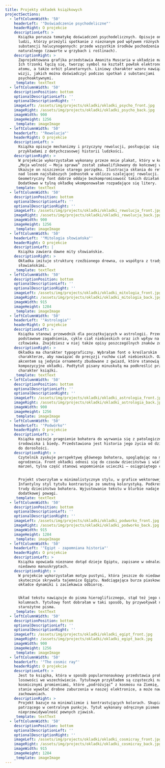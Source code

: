 ```yaml
---
title: Projekty okładek książkowych
projectSections:
  - leftColumnWidth: '50'
    headerLeft: '"Doświadczenie psychodeliczne"'
    headerRight: O projekcie
    descriptionLeft: >
      Książka porusza tematykę doświadczeń psychodelicznych. Opisuje ona relacje
      ludzi, którzy przeżyli spotkanie z nieznanym pod wpływem różnych
      substancji halucynogennych: przede wszystkim środków pochodzenia
      naturalnego (zawarte w grzybach i roślinach).
    descriptionRight: >
      Zaprojektowana grafika przedstawia Amanita Muscaria w układzie mandali.
      Ich trzonki łączą się, tworząc symbol na kształt powłok elektronowych
      atomu, a także orbit planetarnych. Liniowy charakter wzoru nawiązuje do
      wizji, jakich można doświadczyć podczas spotkań z substancjami
      psychoaktywnymi.
    _template: textText
  - leftColumnWidth: '50'
    descriptionPosition: bottom
    optionalDescriptionLeft: ''
    optionalDescriptionRight: ''
    imageLeft: /assets/img/projects/okladki/okladki_psycho_front.jpg
    imageRight: /assets/img/projects/okladki/okladki_psycho_back.jpg
    imageWidth: 900
    imageHeight: 1256
    _template: imageImage
  - leftColumnWidth: '50'
    headerLeft: '"Rewolucja"'
    headerRight: O projekcie
    descriptionLeft: >
      Książka opisuje mechanizmy i przyczyny rewolucji, posługując się realnymi
      przykładami z dotychczasowej historii ludzkości.
    descriptionRight: >
      W projekcie wykorzystałam wykonany przeze mnie plakat, który w konkursie
      „Moja wolność – Moja sprawa” został zakwalifikowany do końcowej wystawy.
      Ukazuje on niszczenie starego porządku. Ilustracja skłania do refleksji
      nad losem najsłabszych jednostek w obliczu szalejącej rewolucji.
      Geometryczny font dobrze oddaje bezkompromisowość takich działań.
      Dodatkowo w tylną okładkę wkomponowałam rozpadające się litery.
    _template: textText
  - leftColumnWidth: '50'
    descriptionPosition: bottom
    optionalDescriptionLeft: ''
    optionalDescriptionRight: ''
    imageLeft: /assets/img/projects/okladki/okladki_rewolucja_front.jpg
    imageRight: /assets/img/projects/okladki/okladki_rewolucja_back.jpg
    imageWidth: 900
    imageHeight: 1256
    _template: imageImage
  - leftColumnWidth: '50'
    headerLeft: '"Mitologia słowiańska"'
    headerRight: O projekcie
    descriptionLeft: |
      Książka zawiera dawne mity słowiańskie.
    descriptionRight: >
      Okładka imituje strukturę rzeźbionego drewna, co współgra z tradycjami
      słowiańskimi.
    _template: textText
  - leftColumnWidth: '50'
    descriptionPosition: bottom
    optionalDescriptionLeft: ''
    optionalDescriptionRight: ''
    imageLeft: /assets/img/projects/okladki/okladki_mitologia_front.jpg
    imageRight: /assets/img/projects/okladki/okladki_mitologia_back.jpg
    imageWidth: 915
    imageHeight: 1284
    _template: imageImage
  - leftColumnWidth: '50'
    headerLeft: '"Astrologia"'
    headerRight: O projekcie
    descriptionLeft: >
      Książka stanowi przewodnik dla początkujących w astrologii. Przedstawia
      podstawowe zagadnienia, cykle ciał niebieskich oraz ich wpływ na
      człowieka. Znajdziesz w niej także opisy poszczególnych znaków zodiaku.
    descriptionRight: >
      Okładka ma charakter typograficzny. Wybrałam font o kreślarskim
      charakterze, aby nawiązać do precyzji ruchów ciał niebieskich. Ozdobnym
      akcentem są jedynie ornamenty zbudowane z gwiazd, które stanowią ramy
      kompozycyjne okładki. Podtytuł pisany minuskułą ma podkreślić przystępny
      charakter książki.
    _template: textText
  - leftColumnWidth: '50'
    descriptionPosition: bottom
    optionalDescriptionLeft: ''
    optionalDescriptionRight: ''
    imageLeft: /assets/img/projects/okladki/okladki_astrologia_front.jpg
    imageRight: /assets/img/projects/okladki/okladki_astrologia_back.jpg
    imageWidth: 900
    imageHeight: 1256
    _template: imageImage
  - leftColumnWidth: '50'
    headerLeft: '"Podwórko"'
    headerRight: O projekcie
    descriptionLeft: >
      Książka opisuje pragnienie bohatera do wyrwania się z patologicznego
      środowiska i biedy. Przedstawiona jest historia jego życia od dzieciństwa
      do dorosłości.
    descriptionRight: >
      Czytelnik zyskuje perspektywę głównego bohatera, spoglądając na miasto zza
      ogrodzenia. Front okładki odnosi się do czasów dzieciństwa i wielkich
      marzeń, tylna część stanowi wspomnienie ucieczki – osiągniętego celu.


      Projekt stworzyłam w minimalistycznym stylu, w grafice wektorowej.
      Infantylny styl tytułu kontrastuje ze smutną kolorystyką. Podkreśla to
      trudy dzieciństwa bohatera. Wyjustowanie tekstu w blurbie nadaje
      dodatkowej powagi.
    _template: textText
  - leftColumnWidth: '50'
    descriptionPosition: bottom
    optionalDescriptionLeft: ''
    optionalDescriptionRight: ''
    imageLeft: /assets/img/projects/okladki/okladki_podworko_front.jpg
    imageRight: /assets/img/projects/okladki/okladki_podworko_back.jpg
    imageWidth: 915
    imageHeight: 1284
    _template: imageImage
  - leftColumnWidth: '50'
    headerLeft: '"Egipt - zapomniana historia"'
    headerRight: O projekcie
    descriptionLeft: >
      Książka opowiada nieznane dotąd dzieje Egiptu, zapisane w odnalezionych
      niedawno manuskryptach.
    descriptionRight: >
      W projekcie wykorzystałam motyw pustyni, która jeszcze do niedawna
      skutecznie skrywała tajemnice Egiptu. Nadciągająca burza piaskowa nadaje
      okładce dynamiki i zaciekawia odbiorcę.


      Układ tekstu nawiązuje do pisma hieroglificznego, stąd też jego ułożenie w
      kolumnach. Tytułowy font dobrałam w taki sposób, by przywoływał na myśl
      starożytne pisma.
    _template: textText
  - leftColumnWidth: '50'
    descriptionPosition: bottom
    optionalDescriptionLeft: ''
    optionalDescriptionRight: ''
    imageLeft: /assets/img/projects/okladki/okladki_egipt_front.jpg
    imageRight: /assets/img/projects/okladki/okladki_egipt_back.jpg
    imageWidth: 900
    imageHeight: 1256
    _template: imageImage
  - leftColumnWidth: '50'
    headerLeft: '"The cosmic ray"'
    headerRight: O projekcie
    descriptionLeft: >
      Jest to książka, która w sposób popularnonaukowy przedstawia problem
      losowości we wszechświecie. Tytułowym przykładem są cząsteczki nazywane
      kosmicznymi promieniami, które „podróżując” z kosmosu na Ziemię, są w
      stanie wywołać drobne zaburzenia w naszej elektronice, a może nawet
      zachowaniach.
    descriptionRight: >
      Projekt bazuje na minimalizmie i kontrastujących kolorach. Skupia uwagę
      patrzącego w centralnym punkcje. Tytuł wykonany odręcznym pismem podkreśla
      nieprzewidywalność pewnych zjawisk.
    _template: textText
  - leftColumnWidth: '50'
    descriptionPosition: bottom
    optionalDescriptionLeft: ''
    optionalDescriptionRight: ''
    imageLeft: /assets/img/projects/okladki/okladki_cosmicray_front.jpg
    imageRight: /assets/img/projects/okladki/okladki_cosmicray_back.jpg
    imageWidth: 915
    imageHeight: 1284
    _template: imageImage
---
```


